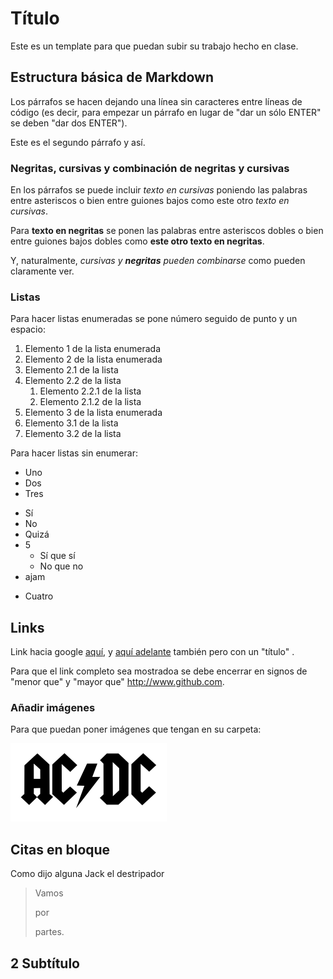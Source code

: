 # Título
Este es un template para que puedan subir su trabajo hecho en clase.
## Estructura básica de Markdown
Los párrafos se hacen dejando una línea sin caracteres entre líneas de código (es decir, para empezar un párrafo en lugar de "dar un sólo ENTER" se deben "dar dos ENTER").

Este es el segundo párrafo y así.

 
### Negritas, cursivas y combinación de negritas y cursivas

En los párrafos se puede incluir *texto en cursivas* poniendo las palabras entre asteriscos o bien entre guiones bajos como este otro _texto en cursivas_. 

Para **texto en negritas** se ponen las palabras entre asteriscos dobles o bien entre guiones bajos dobles como __este otro texto en negritas__.

Y, naturalmente, *cursivas y  **negritas** pueden combinarse* como pueden claramente ver.

### Listas

Para hacer listas enumeradas se pone número seguido de punto y un espacio: 

1. Elemento 1 de la lista enumerada
2. Elemento 2 de la lista enumerada
 1. Elemento 2.1 de la lista
 2. Elemento 2.2 de la lista
    1. Elemento 2.2.1 de la lista
    2. Elemento 2.1.2 de la lista
3. Elemento 3 de la lista enumerada
 1. Elemento 3.1 de la lista
 2. Elemento 3.2 de la lista
 
Para hacer listas sin enumerar:

* Uno
* Dos
* Tres
 - Sí
 - No
 - Quizá
 - 5
    - Sí que sí
    - No que no
 - ajam
* Cuatro

## Links
Link hacia google [aquí](https://www.google.com), y [aquí adelante](https://www.google.com "Google's Homepage") también pero con un "título" . 

Para que el link completo sea mostradoa se debe encerrar en signos de "menor que" y "mayor que" <http://www.github.com>.

### Añadir imágenes
Para que puedan poner imágenes que tengan en su carpeta:

![alt text](img/acdc.png "Letrero cuando se ubica el cursor encima.")

## Citas en bloque

Como dijo alguna Jack el destripador
> Vamos
>
> por
>
> partes.


## 2 Subtítulo
